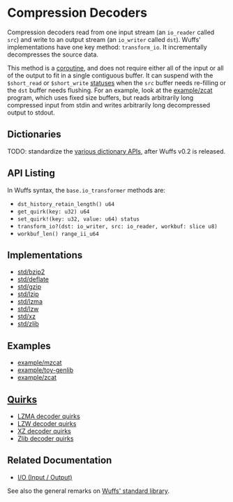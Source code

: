 # Compression Decoders

Compression decoders read from one input stream (an `io_reader` called `src`)
and write to an output stream (an `io_writer` called `dst`). Wuffs'
implementations have one key method: `transform_io`. It incrementally
decompresses the source data.

This method is a [coroutine](/doc/note/coroutines.md), and does not require
either all of the input or all of the output to fit in a single contiguous
buffer. It can suspend with the `$short_read` or `$short_write`
[statuses](/doc/note/statuses.md) when the `src` buffer needs re-filling or the
`dst` buffer needs flushing. For an example, look at the
[example/zcat](/example/zcat/zcat.c) program, which uses fixed size buffers,
but reads arbitrarily long compressed input from stdin and writes arbitrarily
long decompressed output to stdout.


## Dictionaries

TODO: standardize the [various dictionary
APIs](https://github.com/google/wuffs/issues/73), after Wuffs v0.2 is released.


## API Listing

In Wuffs syntax, the `base.io_transformer` methods are:

- `dst_history_retain_length() u64`
- `get_quirk(key: u32) u64`
- `set_quirk!(key: u32, value: u64) status`
- `transform_io?(dst: io_writer, src: io_reader, workbuf: slice u8)`
- `workbuf_len() range_ii_u64`


## Implementations

- [std/bzip2](/std/bzip2)
- [std/deflate](/std/deflate)
- [std/gzip](/std/gzip)
- [std/lzip](/std/lzip)
- [std/lzma](/std/lzma)
- [std/lzw](/std/lzw)
- [std/xz](/std/xz)
- [std/zlib](/std/zlib)


## Examples

- [example/mzcat](/example/mzcat)
- [example/toy-genlib](/example/toy-genlib)
- [example/zcat](/example/zcat)


## [Quirks](/doc/note/quirks.md)

- [LZMA decoder quirks](/std/lzma/decode_quirks.wuffs)
- [LZW decoder quirks](/std/lzw/decode_quirks.wuffs)
- [XZ decoder quirks](/std/xz/decode_quirks.wuffs)
- [Zlib decoder quirks](/std/zlib/decode_quirks.wuffs)


## Related Documentation

- [I/O (Input / Output)](/doc/note/io-input-output.md)

See also the general remarks on [Wuffs' standard library](/doc/std/README.md).
